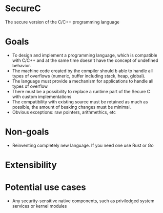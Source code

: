 # SecureC
The secure version of the C/C++ programming language

# Goals
* To design and implement a programming language, which is compatible with C/C++ and at the same time doesn't have the concept of undefined behavior. 
* The machine code created by the compiler should b able to handle all types of overflows (numeric, buffer including stack, heap, global).
* The language must provide a mechanism for applications to handle all types of overflow
* There must be a possibility to replace a runtime part of the Secure C with custom implementations
* The compatibility with existing source must be retained as much as possible, the amount of beaking changes must be minimal.
 * Obvious exceptions: raw pointers, arithmethics, etc

# Non-goals
* Reinventing completely new language. If you need one use Rust or Go

# Extensibility

# Potential use cases
* Any security-sensitive native components, such as priviledged system services or kernel modules
